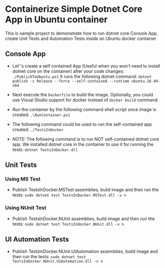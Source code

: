 # Containerize Simple Dotnet Core App in Ubuntu container

This is sample project to demonstrate how to run dotnet core Console App, create Unit Tests and Automation Tests inside an Ubuntu docker container

## Console App
- Let''s create a self contained App (Useful when you won't need to install dotnet core on the container) after your code changes:
`./PublichToUbuntu.ps1` 
It runs the following dotnet command:
`dotnet publish -c Release --force --self-contained --runtime ubuntu.16.04-x64`

- Next execute the `Dockerfile` to build the image. Optionally, you could use Visual Studio support for docker instead of `docker build` command. 

- Run the container by the following command shell script once image is created:
`.\RunContainer.ps1`

- The following command could be used to run the self-contained app created:
`./TestsInDocker`


- *NOTE:* The following command is to run NOT self-contained dotnet core app. We installed dotnet core in the container to use it for running the tests:
`dotnet TestsInDocker.dll`

## Unit Tests
### Using MS Test
- Publish TestsInDocker.MSTest assemblies, build image and then run the tests:
`sudo dotnet test TestsInDocker.MSTest.dll -v n`

### Using NUnit Test
- Publish TestsInDocker.NUnit assemblies, build image and then run the tests:
`sudo dotnet test TestsInDocker.NUnit.dll -v n`

## UI Automation Tests
- Publish TestsInDocker.NUnit.UIAutomation assemblies, build image and then run the tests:
`sudo dotnet test TestsInDocker.NUnit.UIAutomation.dll -v n`